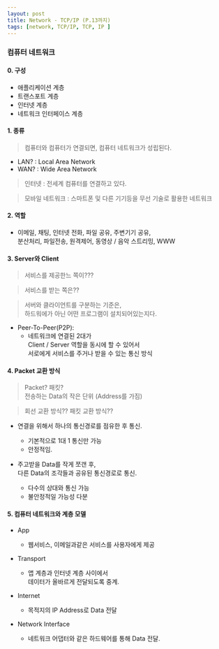 ```yaml
---
layout: post
title: Network - TCP/IP (P.13까지)
tags: [network, TCP/IP, TCP, IP ]
---
```


### 컴퓨터 네트워크

#### 0. 구성
- 애플리케이션 계층
- 트랜스포트 계층
- 인터넷 계층
- 네트워크 인터페이스 계층

#### 1. 종류

> 컴퓨터와 컴퓨터가 연결되면, 컴퓨터 네트워크가 성립된다.

- LAN? : Local Area Network
- WAN? : Wide Area Network

> 인터넷 : 전세계 컴퓨터를 연결하고 있다.

> 모바일 네트워크 : 스마트폰 및 다른 기기등을 무선 기술로 활용한 네트워크


#### 2. 역할

- 이메일, 채팅, 인터넷 전화, 파일 공유, 주변기기 공유,  
분산처리, 파일전송, 원격제어, 동영상 / 음악 스트리밍, WWW


#### 3. Server와 Client

> 서비스를 제공한느 쪽이???

> 서비스를 받는 쪽은??

> 서버와 클라이언트를 구분하는 기준은,  
하드워에가 아닌 어떤 프로그램이 설치되어있는지다.

- Peer-To-Peer(P2P):  
    - 네트워크에 연결된 2대가   
    Client / Server 역할을 동시에 할 수 있어서  
    서로에게 서비스를 주거나 받을 수 있는 통신 방식
     
#### 4. Packet 교환 방식

> Packet? 패킷?  
전송하는 Data의 작은 단위 (Address를 가짐)

> 회선 교환 방식?? 패킷 교환 방식??

- 연결을 위해서 하나의 통신경로를 점유한 후 통신.
    - 기본적으로 1대 1 통신만 가능
    - 안정적임.
    
- 주고받을 Data를 작게 쪼갠 후,  
다른 Data의 조각들과 공유된 통신경로로 통신.
    - 다수의 상대와 통신 가능
    - 불안정적일 가능성 다분
    
#### 5. 컴퓨터 네트워크와 계층 모델

- App
    - 웹서비스, 이메일과같은 서비스를 사용자에게 제공
    
- Transport
    - 앱 계층과 인터넷 계층 사이에서  
    데이터가 올바르게 전달되도록 중계.

- Internet
    - 목적지의 IP Address로 Data 전달

- Network Interface
    - 네트워크 어댑터와 같은 하드웨어를 통해 Data 전달.